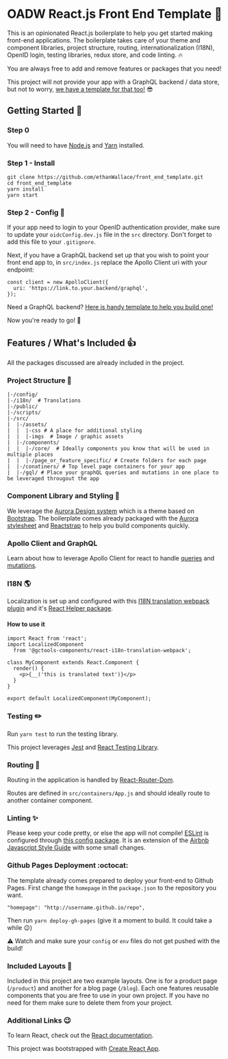 # OADW React.js Front End Template :tada:

This is an opinionated React.js boilerplate to help you get started making front-end applications. The boilerplate takes care of your theme and component libraries, project structure, routing, internationalization (I18N), OpenID login, testing libraries, redux store, and code linting. :fire:

You are always free to add and remove features or packages that you need!

This project will not provide your app with a GraphQL backend / data store, but not to worry, [we have a template for that too!](https://github.com/gctools-outilsgc/micro_service_template) :sunglasses:

## Getting Started :raised_hands:

### Step 0
You will need to have [Node.js](https://nodejs.org/en/) and [Yarn](https://yarnpkg.com/lang/en/) installed.

### Step 1 - Install
```
git clone https://github.com/ethanWallace/front_end_template.git
cd front_end_template
yarn install
yarn start
```

### Step 2 - Config :wrench:

If your app need to login to your OpenID authentication provider, make sure to update your `oidcConfig.dev.js` file in the `src` directory. Don't forget to add this file to your `.gitignore`.

Next, if you have a GraphQL backend set up that you wish to point your front end app to, in `src/index.js` replace the Apollo Client uri with your endpoint:

```
const client = new ApolloClient({
  uri: 'https://link.to.your.backend/graphql',
});
```
Need a GraphQL backend? [Here is handy template to help you build one!](https://github.com/gctools-outilsgc/micro_service_template)

Now you're ready to go! :cake:

## Features / What's Included :thumbsup:

All the packages discussed are already included in the project.

### Project Structure :file_folder:

```
|-/config/
|-/i18n/  # Translations
|-/public/
|-/scripts/
|-/src/
|  |-/assets/
|  |  |-css # A place for additional styling
|  |  |-imgs  # Image / graphic assets
|  |-/components/
|  |  |-/core/  # Ideally components you know that will be used in multiple places
|  |  |-/page_or_feature_specific/ # Create folders for each page
|  |-/conatiners/ # Top level page containers for your app
|  |-/gql/ # Place your graphQL queries and mutations in one place to be leveraged througout the app
```

### Component Library and Styling :art:
We leverage the [Aurora Design system](https://design.gccollab.ca/) which is a theme based on [Bootstrap](https://getbootstrap.com/).
The boilerplate comes already packaged with the [Aurora stylesheet](https://www.npmjs.com/package/@gctools-components/aurora-css) and [Reactstrap](https://reactstrap.github.io/components/alerts/) to help you build components quickly.

### Apollo Client and GraphQL

Learn about how to leverage Apollo Client for react to handle [queries](https://www.apollographql.com/docs/react/essentials/queries.html) and [mutations](https://www.apollographql.com/docs/react/essentials/mutations.html).

### I18N :earth_americas:

Localization is set up and configured with this [I18N translation webpack plugin](https://github.com/gctools-outilsgc/gctools-components/tree/master/packages/i18n-translation-webpack-plugin) and it's [React Helper package](https://github.com/gctools-outilsgc/gctools-components/tree/master/packages/react-i18n-translation-webpack).

#### How to use it
```
import React from 'react';
import LocalizedComponent
  from '@gctools-components/react-i18n-translation-webpack';

class MyComponent extends React.Component {
  render() {
    <p>{__('this is translated text')}</p>
  }
}

export default LocalizedComponent(MyComponent);
```

### Testing :pencil2:

Run `yarn test` to run the testing library.

This project leverages [Jest](https://jestjs.io/docs/en/tutorial-react.html) and [React Testing Library](https://github.com/kentcdodds/react-testing-library).

### Routing :blue_car:

Routing in the application is handled by [React-Router-Dom](https://github.com/ReactTraining/react-router#readme).

Routes are defined in `src/containers/App.js` and should ideally route to another container component.

### Linting :sparkles:

Please keep your code pretty, or else the app will not compile! [ESLint](https://eslint.org/) is configured through [this config package](https://github.com/gctools-outilsgc/gctools-components/tree/master/packages/eslint-config). It is an extension of the [Airbnb Javascript Style Guide](https://github.com/airbnb/javascript) with some small changes.

### Github Pages Deployment :octocat:

The template already comes prepared to deploy your front-end to Github Pages. First change the `homepage` in the `package.json` to the repository you want.

```
"homepage": "http://username.github.io/repo",
```

Then run `yarn deploy-gh-pages` (give it a moment to build. It could take a while :wink:)

:warning: Watch and make sure your `config` or `env` files do not get pushed with the build!

### Included Layouts :gift:

Included in this project are two example layouts. One is for a product page (`/product`) and another for a blog page (`/blog`). Each one features reusable components that you are free to use in your own project. If you have no need for them make sure to delete them from your project.

### Additional Links :wink:
To learn React, check out the [React documentation](https://reactjs.org/).

This project was bootstrapped with [Create React App](https://github.com/facebook/create-react-app).
